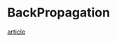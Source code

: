 # BackPropagation

[article](https://www.evernote.com/shard/s659/sh/17c00f63-4573-4def-bf36-8f040f010e42/3bb2844057352e4513491764fb412160)